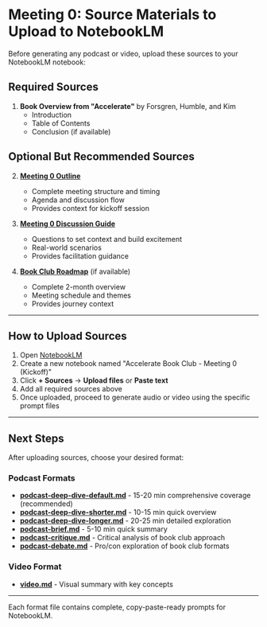 # Meeting 0: Source Materials to Upload to NotebookLM

Before generating any podcast or video, upload these sources to your NotebookLM notebook:

## Required Sources

1. **Book Overview from "Accelerate"** by Forsgren, Humble, and Kim
   - Introduction
   - Table of Contents
   - Conclusion (if available)

## Optional But Recommended Sources

2. **[Meeting 0 Outline](../outline.md)**
   - Complete meeting structure and timing
   - Agenda and discussion flow
   - Provides context for kickoff session

3. **[Meeting 0 Discussion Guide](../discussion-guide.md)**
   - Questions to set context and build excitement
   - Real-world scenarios
   - Provides facilitation guidance

4. **[Book Club Roadmap](../../book-club-roadmap.md)** (if available)
   - Complete 2-month overview
   - Meeting schedule and themes
   - Provides journey context

---

## How to Upload Sources

1. Open [NotebookLM](https://notebooklm.google.com)
2. Create a new notebook named "Accelerate Book Club - Meeting 0 (Kickoff)"
3. Click **+ Sources** → **Upload files** or **Paste text**
4. Add all required sources above
5. Once uploaded, proceed to generate audio or video using the specific prompt files

---

## Next Steps

After uploading sources, choose your desired format:

### Podcast Formats
- **[podcast-deep-dive-default.md](podcast-deep-dive-default.md)** - 15-20 min comprehensive coverage (recommended)
- **[podcast-deep-dive-shorter.md](podcast-deep-dive-shorter.md)** - 10-15 min quick overview
- **[podcast-deep-dive-longer.md](podcast-deep-dive-longer.md)** - 20-25 min detailed exploration
- **[podcast-brief.md](podcast-brief.md)** - 5-10 min quick summary
- **[podcast-critique.md](podcast-critique.md)** - Critical analysis of book club approach
- **[podcast-debate.md](podcast-debate.md)** - Pro/con exploration of book club formats

### Video Format
- **[video.md](video.md)** - Visual summary with key concepts

---

Each format file contains complete, copy-paste-ready prompts for NotebookLM.
